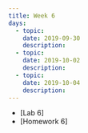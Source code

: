 ```yaml
---
title: Week 6
days:
  - topic: 
    date: 2019-09-30
    description: 
  - topic:
    date: 2019-10-02
    description: 
  - topic: 
    date: 2019-10-04
    description: 
---
```


- [Lab 6]
- [Homework 6]

